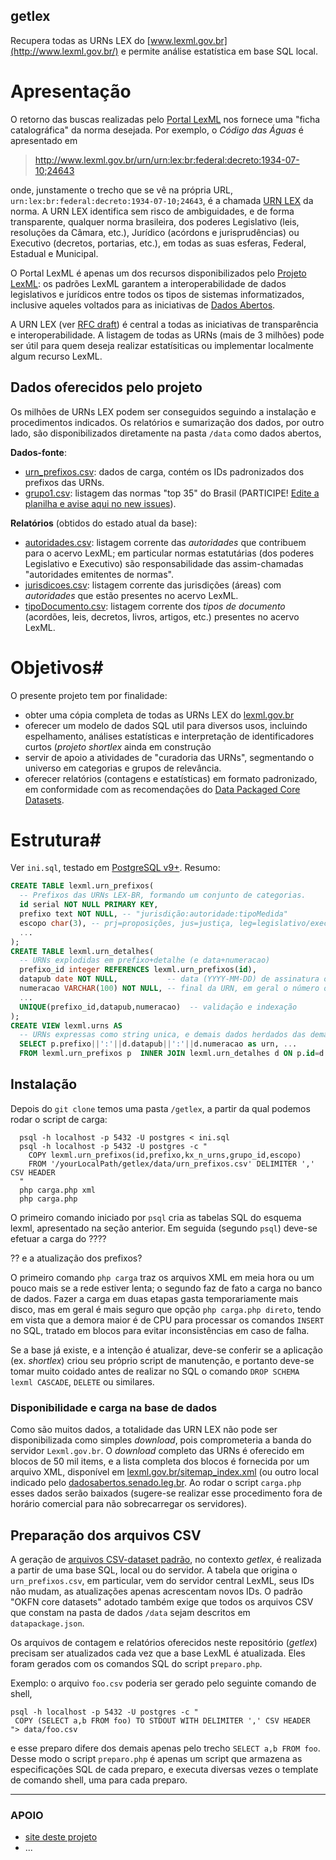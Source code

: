 getlex
------
Recupera todas as URNs LEX do [www.lexml.gov.br](http://www.lexml.gov.br/) e permite análise estatística em base SQL local.

# Apresentação #
O retorno das buscas realizadas pelo  [Portal LexML](http://www.lexml.gov.br/) nos fornece uma "ficha catalográfica" da norma desejada. Por exemplo, o *Código das Águas* é apresentado em 

> http://www.lexml.gov.br/urn/urn:lex:br:federal:decreto:1934-07-10;24643

onde, junstamente o trecho que se vê na própria URL, `urn:lex:br:federal:decreto:1934-07-10;24643`, é a chamada [URN LEX](https://pt.wikipedia.org/wiki/Lex_(URN)) da norma. A URN LEX identifica sem risco de ambiguidades, e de forma transparente, qualquer norma brasileira, dos poderes Legislativo (leis, resoluções da Câmara, etc.), Jurídico (acórdons e jurisprudências) ou Executivo (decretos, portarias, etc.), em todas as suas esferas, Federal, Estadual e Municipal.

O Portal LexML é apenas um dos recursos disponibilizados pelo [Projeto LexML](http://projeto.lexml.gov.br/): os padrões LexML garantem a interoperabilidade de dados legislativos e jurídicos entre todos os tipos de sistemas informatizados, inclusive aqueles voltados para as iniciativas de  [Dados Abertos](http://dados.gov.br/dados-abertos/).

A URN LEX (ver [RFC draft](https://datatracker.ietf.org/doc/draft-spinosa-urn-lex/)) é central a todas as iniciativas de transparência e interoperabilidade. A listagem de todas as URNs (mais de 3 milhões) pode ser útil para quem deseja realizar estatísiticas ou implementar localmente algum recurso LexML.

## Dados oferecidos pelo projeto
Os milhões de URNs LEX podem ser conseguidos seguindo a instalação e procedimentos indicados. Os relatórios e sumarização dos dados, por outro lado, são disponibilizados diretamente na pasta `/data` como dados abertos,

**Dados-fonte**:

 * [urn_prefixos.csv](https://github.com/ppKrauss/getlex/blob/master/data/urn_prefixos.csv): dados de carga, contém os IDs padronizados dos prefixos das URNs.
 * [grupo1.csv](https://github.com/ppKrauss/getlex/blob/master/data/grupo1.csv): listagem das normas "top 35" do Brasil (PARTICIPE! [Edite a planilha e avise aqui no new issues](https://docs.google.com/spreadsheets/d/1_8pmaPkmnPc-EnKFCPbT_YkiaON1nXZFO2i3ITrqog8/edit?usp=sharing)).

**Relatórios** (obtidos do estado atual da base):
 * [autoridades.csv](https://github.com/ppKrauss/getlex/blob/master/data/autoridades.csv): listagem corrente das *autoridades* que contribuem para o acervo LexML; em particular normas estatutárias (dos poderes Legislativo e Executivo) são responsabilidade das assim-chamadas "autoridades emitentes de normas".
 * [jurisdicoes.csv](https://github.com/ppKrauss/getlex/blob/master/data/jurisdicoes.csv): listagem corrente das jurisdições (áreas) com *autoridades* que estão presentes no acervo LexML.
 * [tipoDocumento.csv](https://github.com/ppKrauss/getlex/blob/master/data/tipoDocumento.csv): listagem corrente dos *tipos de documento* (acordões, leis, decretos, livros, artigos, etc.) presentes no acervo LexML.

# Objetivos#
O presente projeto tem por finalidade:
 * obter uma cópia completa de todas as URNs LEX do [lexml.gov.br](http://lexml.gov.br)
 * oferecer um modelo de dados SQL util para diversos usos, incluindo espelhamento, análises estatísticas e interpretação de identificadores curtos (*projeto shortlex* ainda em construção
 * servir de apoio a atividades de "curadoria das URNs", segmentando o universo em categorias e grupos de relevância.
 * oferecer relatórios (contagens e estatísticas) em formato padronizado, em conformidade com as recomendações do [Data Packaged Core Datasets](https://github.com/datasets).

# Estrutura#
Ver `ini.sql`, testado em [PostgreSQL v9+](http://www.postgresql.org/). Resumo:

```sql
CREATE TABLE lexml.urn_prefixos(
  -- Prefixos das URNs LEX-BR, formando um conjunto de categorias.
  id serial NOT NULL PRIMARY KEY,
  prefixo text NOT NULL, -- "jurisdição:autoridade:tipoMedida"
  escopo char(3), -- prj=proposições, jus=justiça, leg=legislativo/exec, bib=bibliotecas
  ...
);
CREATE TABLE lexml.urn_detalhes(
  -- URNs explodidas em prefixo+detalhe (e data+numeracao)
  prefixo_id integer REFERENCES lexml.urn_prefixos(id),
  datapub date NOT NULL,           -- data (YYYY-MM-DD) de assinatura ou de publicação
  numeracao VARCHAR(100) NOT NULL, -- final da URN, em geral o número ou código da norma
  ...
  UNIQUE(prefixo_id,datapub,numeracao)  -- validação e indexação
);
CREATE VIEW lexml.urns AS
  -- URNs expressas como string unica, e demais dados herdados das demais tabelas.
  SELECT p.prefixo||':'||d.datapub||':'||d.numeracao as urn, ... 
  FROM lexml.urn_prefixos p  INNER JOIN lexml.urn_detalhes d ON p.id=d.prefixo_id;
```

## Instalação
Depois do `git clone` temos uma pasta `/getlex`, a partir da qual podemos rodar o script de carga:
```shel
  psql -h localhost -p 5432 -U postgres < ini.sql
  psql -h localhost -p 5432 -U postgres -c "
    COPY lexml.urn_prefixos(id,prefixo,kx_n_urns,grupo_id,escopo) 
    FROM '/yourLocalPath/getlex/data/urn_prefixos.csv' DELIMITER ',' CSV HEADER
  "
  php carga.php xml
  php carga.php
```

O primeiro comando iniciado por `psql` cria as tabelas SQL do esquema lexml, apresentado na seção anterior. Em seguida (segundo  `psql`) deve-se efetuar a carga do ????

?? e a atualização dos prefixos?

O primeiro comando `php carga` traz os arquivos XML em meia hora ou um pouco mais se a rede estiver lenta; o segundo faz de fato a carga no banco de dados. Fazer a carga em duas etapas gasta temporariamente mais disco, mas em geral é mais seguro que opção `php carga.php direto`, tendo em vista que a demora maior é de CPU para processar os comandos `INSERT` no SQL, tratado em blocos para evitar inconsistências em caso de falha.

Se a base já existe, e a intenção é atualizar, deve-se conferir se a aplicação (ex. *shortlex*) criou seu próprio script de manutenção, e portanto deve-se tomar muito coidado antes de realizar no SQL o comando `DROP SCHEMA lexml CASCADE`, `DELETE` ou similares.

### Disponibilidade e carga na base de dados
Como são muitos dados, a totalidade das URN LEX não pode ser disponibilizada como simples *download*, pois comprometeria a banda do servidor `Lexml.gov.br`. O *download* completo das URNs é oferecido em blocos de 50 mil items, e a lista completa dos blocos é fornecida por um arquivo XML, disponível em [lexml.gov.br/sitemap_index.xml](http://www.lexml.gov.br/sitemap_index.xml) (ou outro local indicado pelo [dadosabertos.senado.leg.br](http://dadosabertos.senado.leg.br/). Ao rodar o script `carga.php` esses dados serão baixados (sugere-se realizar esse procedimento fora de horário comercial para não sobrecarregar os servidores).

## Preparação dos arquivos CSV
A geração de [arquivos CSV-dataset padrão](https://github.com/datasets), no contexto *getlex*, é realizada a partir de uma base SQL, local ou do servidor. A tabela que origina o `urn_prefixos.csv`, em particular, vem do servidor central LexML, seus IDs não mudam, as atualizações apenas acrescentam novos IDs. O padrão "OKFN core datasets" adotado também exige que todos os arquivos CSV que constam na pasta de dados `/data` sejam descritos em `datapackage.json`.

Os arquivos de contagem e relatórios oferecidos neste repositório (*getlex*) precisam ser atualizados cada vez que a base LexML é atualizada. Eles foram gerados com os comandos SQL do script `preparo.php`.

Exemplo: o arquivo `foo.csv` poderia ser gerado pelo seguinte comando de shell,
```shell
psql -h localhost -p 5432 -U postgres -c "
 COPY (SELECT a,b FROM foo) TO STDOUT WITH DELIMITER ',' CSV HEADER
"> data/foo.csv
```
e esse preparo difere dos demais apenas pelo trecho `SELECT a,b FROM foo`. Desse modo o script  `preparo.php` é apenas um script que armazena as especificações SQL de cada preparo, e executa diversas vezes o template de comando shell, uma para cada preparo.
<!--
ou ainda com `\copy (...) TO '/tmp/test.csv' WITH ...` (o PHP também oferece [pg_copy_to](http://php.net/manual/en/function.pg-copy-to.php)), mas a chamada `psql` no termial (*client*) das versões novas (v9+) vem munidas do STDIN/STDOUT.
-->


-----

### APOIO

* [site deste projeto](http://okfn-brasil.github.io/getlex)
* ...



